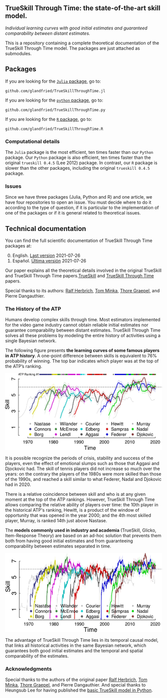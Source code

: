 ## TrueSkill Through Time: the state-of-the-art skill model.

_Individual learning curves with good initial estimates and guaranteed comparability between distant estimates._

This is a repository containing a complete theoretical documentation of the TrueSkill Through Time model.
The packages are just attached as submodules.

## Packages 

If you are looking for the [`Julia` package](https://github.com/glandfried/TrueSkillThroughTime.jl), go to:
    
    github.com/glandfried/TrueSkillThroughTime.jl

If you are looking for the [`python` package](https://github.com/glandfried/TrueSkillThroughTime.py), go to:
    
    github.com/glandfried/TrueSkillThroughTime.py

If you are looking for the [`R` package](https://github.com/glandfried/TrueSkillThroughTime.py), go to:
    
    github.com/glandfried/TrueSkillThroughTime.R

### Computational details
    
The `Julia` package is the most efficient, ten times faster than our `Python` package.
Our `Python` package is also efficient, ten times faster than the original `trueskill 0.4.5` (Lee 2012) package.
In contrast, our `R` package is slower than the other packages, including the original `trueskill 0.4.5` package.

### Issues

Since we have three packages (Julia, Python and R) and one article, we have four repositories to open an issue.
You must decide where to do it according to the type of question, if it is particular to the implementation of one of the packages or if it is general related to theoretical issues.

## Technical documentation

You can find the full scientific documentation of TrueSkill Through Time packages at:

0.  English. [Last version](https://github.com/glandfried/TrueSkillThroughTime/releases/download/doc/landfried-learning.pdf) 2021-07-26
0.  Español. [Última versión](https://github.com/glandfried/TrueSkillThroughTime/releases/download/doc/landfried-aprendizaje.pdf) 2021-07-26 

Our paper explains all the theoretical details involved in the original TrueSkill and TrueSkill Through Time papers.[TrueSkill](https://www.microsoft.com/en-us/research/wp-content/uploads/2007/01/NIPS2006_0688.pdf) and [TrueSkill Through Time](https://www.microsoft.com/en-us/research/wp-content/uploads/2008/01/NIPS2007_0931.pdf) papers.

Special thanks to its authors: [Ralf Herbrich](https://herbrich.me/), [Tom Minka](tminka.github.io), [Thore Graepel](thoregraepel.github.io), and Pierre Dangauthier.

### The History of the ATP

Humans develop complex skills through time.
Most estimators implemented for the video game industry cannot obtain reliable initial estimates nor guarantee comparability between distant estimates.
TrueSkill Through Time solves all these problems by modeling the entire history of activities using a single Bayesian network.

The following figure presents **the learning curves of some famous players in ATP history**.
A one-point difference between skills is equivalent to 76% probability of winning.
The top bar indicates which player was at the top of the ATP’s ranking.

![atp](static/atp.png)

It is possible recognize the periods of crisis, stability and success of the players, even the effect of emotional slumps such as those that Aggasi and Djockovic had.
The skill of tennis players did not increase so much over the years: on the contrary the players of the 1980s were more skilled than those of the 1990s, and reached a skill similar to what Federer, Nadal and Djokovic had in 2020.

There is a relative coincidence between skill and who is at any given moment at the top of the ATP rankings.
However, TrueSkill Through Time allows comparing the relative ability of players over time: the 10th player in the historical ATP's ranking, Hewitt, is a product of the window of opportunity that was opened in the year 2000; and the 4th most skilled player, Murray, is ranked 14th just above Nastase.

The **models commonly used in industry and academia** (TrueSkill, Glicko, Item-Response Theory) are based on an ad-hoc solution that prevents them both from having good initial estimates and from guaranteeing comparability between estimates separated in time.

![atp](static/atp_trueskill.png)

The advantage of TrueSkill Through Time lies in its temporal causal model, that links all historical activities in the same Bayesian network, which guarantees both good initial estimates and the temporal and spatial comparability of the estimates.

### Acknowledgments

Special thanks to the authors of the original paper [Ralf Herbrich](https://herbrich.me/), [Tom Minka](tminka.github.io), [Thore Graepel](thoregraepel.github.io), and Pierre Dangauthier.
And special thanks to Heungsub Lee for having published the [basic TrueSkill model in Python](https://github.com/sublee/trueskill).
